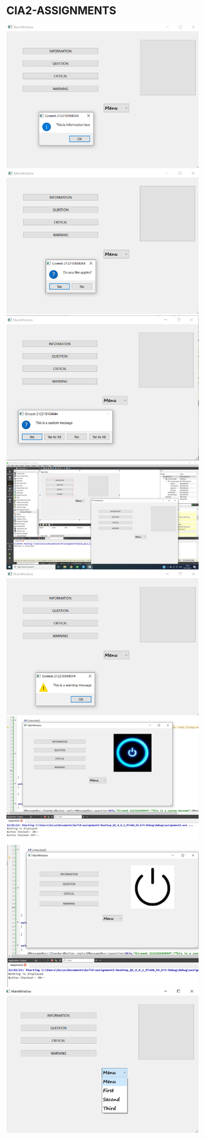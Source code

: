 # CIA2-ASSIGNMENTS

<img src="/Output/info.png">
<img src="/Output/question.png">
<img src="/Output/custom.png">
<img src="/Output/NID.png">
<img src="/Output/warning.png">
<img src="/Output/off.png">
<img src="/Output/on.png">
<img src="/Output/combobox.png">
